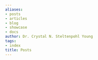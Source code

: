 ```yaml
---
aliases:
- posts
- articles
- blog
- showcase
- docs
author: Dr. Crystal N. Steltenpohl Young
tags:
- index
title: Posts
---
```

